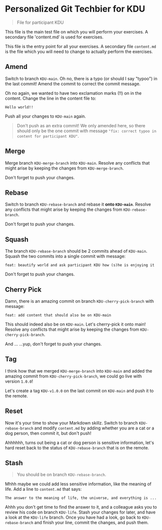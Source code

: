 # Personalized Git Techbier for KDU

> File for participant KDU

This file is the main test file on which you will perform your exercises. A
secondary file 'content.md' is used for  exercises.

This file is the entry point for all your exercises. A secondary file
`content.md` is the file which you will need to change to actually perform the
exercises.

## Amend

Switch to branch `KDU-main`. Oh no, there is a typo (or should I say "typoo") in
the last commit! Amend the commit to correct the commit message.

Oh no again, we wanted to have two exclamation marks (!!) on in the content.
Change the line in the content file to:

```
Hello world!!
```

Push all your changes to `KDU-main` again.

> Don't push as an extra commit! We only amended here, so there should only be
> the one commit with message
> `"fix: correct typoo in content for participant KDU"`.

## Merge

Merge branch `KDU-merge-branch` into `KDU-main`. Resolve any conflicts that might arise
by keeping the changes from `KDU-merge-branch`.

Don't forget to push your changes.

## Rebase

Switch to branch `KDU-rebase-branch` and rebase it **onto `KDU-main`**. Resolve any
conflicts that might arise by keeping the changes from `KDU-rebase-branch`.

Don't forget to push your changes.

## Squash

The branch `KDU-rebase-branch` should be 2 commits ahead of `KDU-main`. Squash the two
commits into a single commit with message:

```
feat: beautify world and ask participant KDU how (s)he is enjoying it
```

Don't forget to push your changes.

## Cherry Pick

Damn, there is an amazing commit on branch `KDU-cherry-pick-branch` with message:

```
feat: add content that should also be on KDU-main
```

This should indeed also be on `KDU-main`. Let's cherry-pick it onto main! Resolve
any conflicts that might arise by keeping the changes from `KDU-cherry-pick-branch`.

And ...
...yup, don't forget to push your changes.

## Tag

I think how that we merged `KDU-merge-branch` into `KDU-main` and added the amazing
commit from `KDU-cherry-pick-branch`, we could go live with version `1.0.0`!

Let's create a tag `KDU-v1.0.0` on the last commit on `KDU-main` and push it to the
remote.

## Reset

Now it's your time to show your Markdown skillz. Switch to branch `KDU-rebase-branch`
and modify `content.md` by adding whether you are a cat or a dog person, then
commit it, but don't push!

Ahhhhhh, turns out being a cat or dog person is sensitive information, let's
hard reset back to the status of `KDU-rebase-branch` that is on the remote.

## Stash

> You should be on branch `KDU-rebase-branch`.

Mhhh maybe we could add less sensitive information, like the meaning of life.
Add a line to `content.md` that says:

```
The answer to the meaning of life, the universe, and everything is ...
```

Ahhh you don't get time to find the answer to it, and a colleague asks you to
review his code on branch `KDU-life`. Stash your changes for later, and have a
look at the `KDU-life` branch. Once you have had a look, go back to
`KDU-rebase-branch` and finish your line, commit the changes, and push them.
